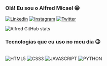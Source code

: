 ### Olá! Eu sou o Alfred Micael 😁

[![Linkedin](https://img.shields.io/badge/LinkedIn-0077B5?style=for-the-badge&logo=linkedin&logoColor=white)](https://www.linkedin.com/in/alfred-micael-58a18326a/)
[![Instagram](https://img.shields.io/badge/Instagram-E4405F?style=for-the-badge&logo=instagram&logoColor=white)](https://www.instagram.com/alfredmicael/)
[![Twitter](https://img.shields.io/badge/Twitter-1DA1F2?style=for-the-badge&logo=twitter&logoColor=white)](https://twitter.com/devalfredinho)

![Alfred GitHub stats](https://github-readme-stats.vercel.app/api?username=devalfredinho&show_icons=true&theme=dark)

### Tecnologias que eu uso no meu dia 😉

<div style="display: inline_block"><br/>
    <img align="center" alt="HTML5" src="https://img.shields.io/badge/HTML5-E34F26?style=for-the-badge&logo=html5&logoColor=white">
    <img align="center" alt="CSS3" src="https://img.shields.io/badge/CSS3-1572B6?style=for-the-badge&logo=css3&logoColor=white">
    <img align="center" alt="JAVASCRIPT" src="https://img.shields.io/badge/JavaScript-323330?style=for-the-badge&logo=javascript&logoColor=F7DF1E">
    <img align="center" alt="PYTHON" src="https://img.shields.io/badge/Python-14354C?style=for-the-badge&logo=python&logoColor=white">
</div>
